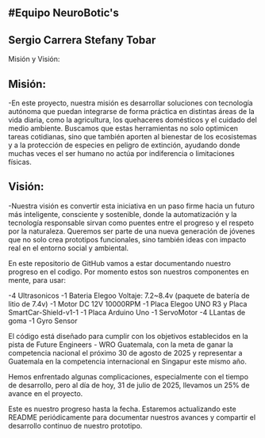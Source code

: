 #Equipo NeuroBotic's 
-
Sergio Carrera 
Stefany Tobar 
-

Misión y Visión: 

Misión:
-
-En este proyecto, nuestra misión es desarrollar soluciones con tecnología autónoma que puedan integrarse de forma práctica en distintas áreas de la vida diaria, como la agricultura, los 
quehaceres domésticos y el cuidado del medio ambiente. Buscamos que estas herramientas no solo optimicen tareas cotidianas, sino que también aporten al bienestar de los ecosistemas y a 
la protección de especies en peligro de extinción, ayudando donde muchas veces el ser humano no actúa por indiferencia o limitaciones físicas.

Visión:
-
-Nuestra visión es convertir esta iniciativa en un paso firme hacia un futuro más inteligente, consciente y sostenible, donde la automatización y la tecnología responsable sirvan como 
puentes entre el progreso y el respeto por la naturaleza. Queremos ser parte de una nueva generación de jóvenes que no solo crea prototipos funcionales, sino también ideas con impacto 
real en el entorno social y ambiental.

En este repositorio de GitHub vamos a estar documentando nuestro progreso en el codigo.
Por momento estos son nuestros componentes en mente, para usar: 

-4 Ultrasonicos 
-1 Bateria Elegoo Voltaje: 7.2~8.4v (paquete de batería de litio de 7.4v)
-1 Motor DC 12V 10000RPM
-1 Placa Elegoo UNO R3 y Placa SmartCar-Shield-v1-1
-1 Placa Arduino Uno 
-1 ServoMotor 
-4 LLantas de goma 
-1 Gyro Sensor 

El código está diseñado para cumplir con los objetivos establecidos en la pista de Future Engineers - WRO Guatemala, con la meta de ganar la competencia nacional el próximo 30 de agosto de 2025 y representar a Guatemala en la competencia internacional en Singapur este mismo año.


Hemos enfrentado algunas complicaciones, especialmente con el tiempo de desarrollo, pero al día de hoy, 31 de julio de 2025, llevamos un 25% de avance en el proyecto.


Este es nuestro progreso hasta la fecha. Estaremos actualizando este README periódicamente para documentar nuestros avances y compartir el desarrollo continuo de nuestro prototipo.

